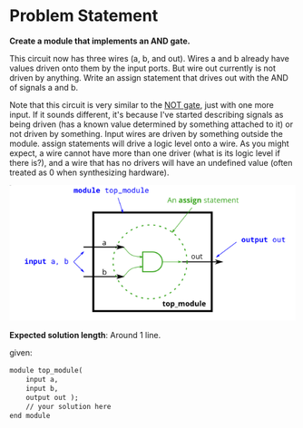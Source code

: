 # Problem Statement

**Create a module that implements an AND gate.**

This circuit now has three wires (a, b, and out). Wires a and b already have values driven onto them by the input ports. But wire out currently is not driven by anything. Write an assign statement that drives out with the AND of signals a and b.

Note that this circuit is very similar to the [NOT gate](), just with one more input. If it sounds different, it's because I've started describing signals as being driven (has a known value determined by something attached to it) or not driven by something. Input wires are driven by something outside the module. assign statements will drive a logic level onto a wire. As you might expect, a wire cannot have more than one driver (what is its logic level if there is?), and a wire that has no drivers will have an undefined value (often treated as 0 when synthesizing hardware).

![alt text](image.png)

**Expected solution length**: Around 1 line.

given:
```
module top_module( 
    input a, 
    input b, 
    output out );
    // your solution here
end module    
```
